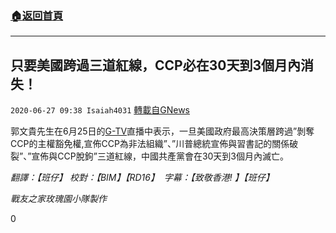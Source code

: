 ###  [:house:返回首頁](https://github.com/ourhimalayas/txt)
---

## 只要美國跨過三道紅線，CCP必在30天到3個月內消失！
`2020-06-27 09:38 Isaiah4031` [轉載自GNews](https://gnews.org/zh-hant/246979/)

郭文貴先生在6月25日的[G-TV](https://gtv.org)直播中表示，一旦美國政府最高決策層跨過”剝奪CCP的主權豁免權,宣佈CCP為非法組織”、”川普總統宣佈與習書記的關係破裂”、”宣佈與CCP脫鉤”三道紅線，中國共產黨會在30天到3個月內滅亡。

*翻譯：【班仔】 校對：【BIM】【RD16】  字幕：【致敬香港! 】【班仔】*

*戰友之家玫瑰園小隊製作*

0
